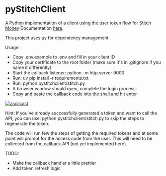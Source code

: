 # pyStitchClient

A Python implementation of a client using the user token flow for [Stitch Money](https://stitch.money/)
Documentation [here](https://stitch.money/docs/stitch-sso/user-tokens).

This project uses [uv](https://github.com/astral-sh/uv) for dependency management.

Usage:
* Copy .env.example to .env and fill in your client ID
* Copy your certificate to the root folder (make sure it's in .gitignore if you name it differently)
* Start the callback listener: python -m http.server 9000
* Run: uv pip install -r requirements.txt
* Run: python pystitchclient/stitch.py
* A browser window should open, complete the login process.
* Copy and paste the callback code into the shell and hit enter

[![asciicast](https://asciinema.org/a/z5Ag6afED73YQGob324HKebak.svg)](https://asciinema.org/a/z5Ag6afED73YQGob324HKebak)

Hint: 
If you've already successfully generated a token and want to call the API, you can use:
python pystitchclient/stitch.py <token> to skip the steps to regenerate the token.

The code will run few the steps of getting the required tokens and at some point will prompt for the access code from the user. This will need to be collected from the callback API (not yet implemented here).

TODO:
* Make the callback handler a little prettier 
* Add token refresh logic
